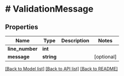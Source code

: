 # # ValidationMessage

## Properties

Name | Type | Description | Notes
------------ | ------------- | ------------- | -------------
**line_number** | **int** |  |
**message** | **string** |  | [optional]

[[Back to Model list]](../../README#models) [[Back to API list]](../../README#endpoints) [[Back to README]](../../README)
